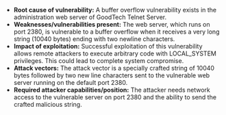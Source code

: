 - **Root cause of vulnerability:** A buffer overflow vulnerability exists in the administration web server of GoodTech Telnet Server.
- **Weaknesses/vulnerabilities present:** The web server, which runs on port 2380, is vulnerable to a buffer overflow when it receives a very long string (10040 bytes) ending with two newline characters.
- **Impact of exploitation:** Successful exploitation of this vulnerability allows remote attackers to execute arbitrary code with LOCAL_SYSTEM privileges. This could lead to complete system compromise.
- **Attack vectors:** The attack vector is a specially crafted string of 10040 bytes followed by two new line characters sent to the vulnerable web server running on the default port 2380.
- **Required attacker capabilities/position:** The attacker needs network access to the vulnerable server on port 2380 and the ability to send the crafted malicious string.